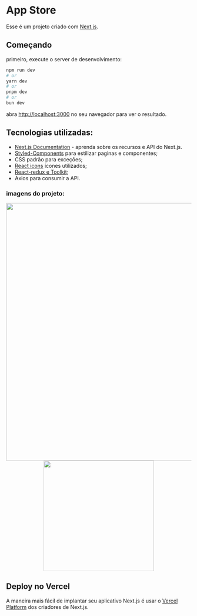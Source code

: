 # App Store

Esse é um projeto criado com [Next.js](https://nextjs.org/).

## Começando

primeiro, execute o server de desenvolvimento:

```bash
npm run dev
# or
yarn dev
# or
pnpm dev
# or
bun dev
```
abra [http://localhost:3000](http://localhost:3000) no seu navegador para ver o resultado.

## Tecnologias utilizadas:
- [Next.js Documentation](https://nextjs.org/docs) - aprenda sobre os recursos e API do Next.js.
- [Styled-Components](https://styled-components.com/docs) para estilizar paginas e componentes;
- CSS padrão para exceções;
- [React icons](https://react-icons.github.io/react-icons) ícones utilizados;
- [React-redux e Toolkit](https://react-redux.js.org/introduction/getting-started);
- Axios para consumir a API.

### imagens do projeto: 

<div align="center"> 
  <img src="https://github.com/Wiilderson/App-store/assets/18035852/0feea89a-912a-4925-a668-cf69f2eebf6e" width="700px"/>
  <img src="https://github.com/Wiilderson/App-store/assets/18035852/3388634f-e899-4da5-af45-ce2775effbef" width="300px"/>
</div>


## Deploy no Vercel

A maneira mais fácil de implantar seu aplicativo Next.js é usar o [Vercel Platform](https://vercel.com/new?utm_medium=default-template&filter=next.js&utm_source=create-next-app&utm_campaign=create-next-app-readme) dos criadores de Next.js.

 <!-- ###confira o projeto rodando na vercel [App Store](https://app-store-eight.vercel.app/). -->
